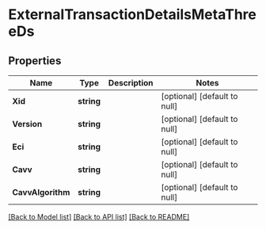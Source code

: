 # ExternalTransactionDetailsMetaThreeDs

## Properties
Name | Type | Description | Notes
------------ | ------------- | ------------- | -------------
**Xid** | **string** |  | [optional] [default to null]
**Version** | **string** |  | [optional] [default to null]
**Eci** | **string** |  | [optional] [default to null]
**Cavv** | **string** |  | [optional] [default to null]
**CavvAlgorithm** | **string** |  | [optional] [default to null]

[[Back to Model list]](../README.md#documentation-for-models) [[Back to API list]](../README.md#documentation-for-api-endpoints) [[Back to README]](../README.md)

